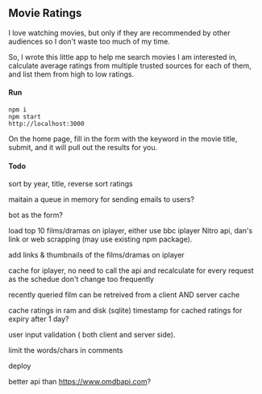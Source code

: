 ## Movie Ratings
I love watching movies, but only if they are recommended by other audiences so I don't waste too much of my time.

So, I wrote this little app to help me search movies I am interested in, calculate average ratings from multiple trusted sources for each of them, and list them from high to low ratings.

#### Run
```
npm i
npm start
http://localhost:3000
```

On the home page, fill in the form with the keyword in the movie title, submit, and it will pull out the results for you.


#### Todo

sort by year, title, reverse sort ratings

maitain a queue in memory for sending emails to users?

bot as the form?

load top 10 films/dramas on iplayer, either use bbc iplayer Nitro api, dan's link or web scrapping (may use existing npm package).

add links & thumbnails of the films/dramas on iplayer

cache for iplayer, no need to call the api and recalculate for every request as the schedue don't change too frequently

recently queried film can be retreived from a client AND server cache

cache ratings in ram and disk (sqlite)
timestamp for cached ratings for expiry after 1 day?

user input validation ( both client and server side). 

limit the words/chars in comments

deploy

better api than https://www.omdbapi.com?



